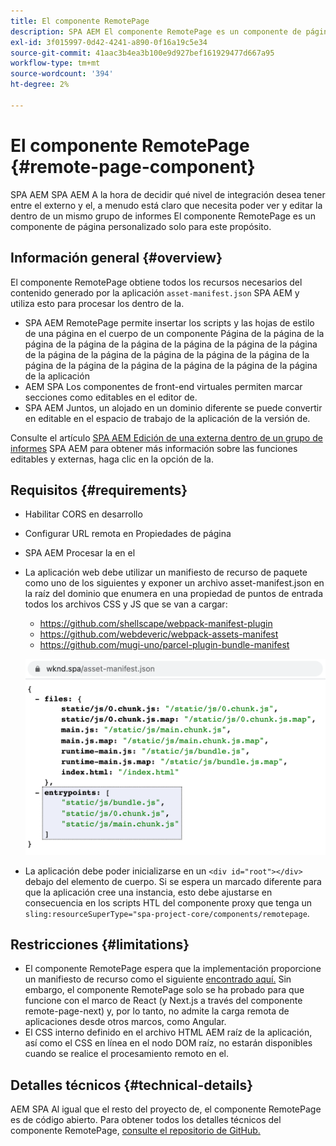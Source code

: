 ```yaml
---
title: El componente RemotePage
description: SPA AEM El componente RemotePage es un componente de página personalizado para editar el grupo de informes de React de forma remota dentro de los grupos de informes de la.
exl-id: 3f015997-0d42-4241-a890-0f16a19c5e34
source-git-commit: 41aac3b4ea3b100e9d927bef161929477d667a95
workflow-type: tm+mt
source-wordcount: '394'
ht-degree: 2%

---
```


# El componente RemotePage {#remote-page-component}

SPA AEM SPA AEM A la hora de decidir qué nivel de integración desea tener entre el externo y el, a menudo está claro que necesita poder ver y editar la dentro de un mismo grupo de informes El componente RemotePage es un componente de página personalizado solo para este propósito.

## Información general {#overview}

El componente RemotePage obtiene todos los recursos necesarios del contenido generado por la aplicación `asset-manifest.json` SPA AEM y utiliza esto para procesar los dentro de la.

* SPA AEM RemotePage permite insertar los scripts y las hojas de estilo de una página en el cuerpo de un componente Página de la página de la página de la página de la página de la página de la página de la página de la página de la página de la página de la página de la página de la página de la página de la página de la página de la página de la página de la aplicación
* AEM SPA Los componentes de front-end virtuales permiten marcar secciones como editables en el editor de.
* SPA AEM Juntos, un alojado en un dominio diferente se puede convertir en editable en el espacio de trabajo de la aplicación de la versión de.

Consulte el artículo [SPA AEM Edición de una externa dentro de un grupo de informes](spa-edit-external.md) SPA AEM para obtener más información sobre las funciones editables y externas, haga clic en la opción de la.

## Requisitos  {#requirements}

* Habilitar CORS en desarrollo
* Configurar URL remota en Propiedades de página
* SPA AEM Procesar la en el
* La aplicación web debe utilizar un manifiesto de recurso de paquete como uno de los siguientes y exponer un archivo asset-manifest.json en la raíz del dominio que enumera en una propiedad de puntos de entrada todos los archivos CSS y JS que se van a cargar:
   * https://github.com/shellscape/webpack-manifest-plugin
   * https://github.com/webdeveric/webpack-assets-manifest
   * https://github.com/mugi-uno/parcel-plugin-bundle-manifest

   ![Puntos de entrada](assets/asset-manifest-entrypoints.png)

* La aplicación debe poder inicializarse en un `<div id="root"></div>` debajo del elemento de cuerpo. Si se espera un marcado diferente para que la aplicación cree una instancia, esto debe ajustarse en consecuencia en los scripts HTL del componente proxy que tenga un `sling:resourceSuperType="spa-project-core/components/remotepage`.

## Restricciones {#limitations}

* El componente RemotePage espera que la implementación proporcione un manifiesto de recurso como el siguiente [encontrado aquí.](https://github.com/shellscape/webpack-manifest-plugin) Sin embargo, el componente RemotePage solo se ha probado para que funcione con el marco de React (y Next.js a través del componente remote-page-next) y, por lo tanto, no admite la carga remota de aplicaciones desde otros marcos, como Angular.
* El CSS interno definido en el archivo HTML AEM raíz de la aplicación, así como el CSS en línea en el nodo DOM raíz, no estarán disponibles cuando se realice el procesamiento remoto en el.

## Detalles técnicos {#technical-details}

AEM SPA Al igual que el resto del proyecto de, el componente RemotePage es de código abierto. Para obtener todos los detalles técnicos del componente RemotePage, [consulte el repositorio de GitHub.](https://github.com/adobe/aem-spa-project-core/tree/master/ui.apps/src/main/content/jcr_root/apps/spa-project-core/components/remotepage)
